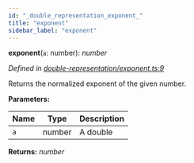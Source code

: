 ```yaml
---
id: "_double_representation_exponent_"
title: "exponent"
sidebar_label: "exponent"
---
```


**exponent**(`a`: number): *number*

*Defined in [double-representation/exponent.ts:9](https://github.com/FlorisSteenkamp/double-double/blob/d35ae52/src/double-representation/exponent.ts#L9)*

Returns the normalized exponent of the given number.

**Parameters:**

Name | Type | Description |
------ | ------ | ------ |
`a` | number | A double  |

**Returns:** *number*

